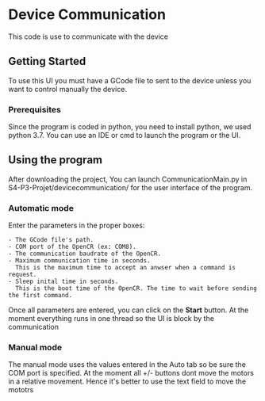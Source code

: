 # Device Communication

This code is use to communicate with the device

## Getting Started

To use this UI you must have a GCode file to sent to the device unless you want to control manually the device.

### Prerequisites

Since the program is coded in python, you need to install python, we used python 3.7.
You can use an IDE or cmd to launch the program or the UI.

## Using the program

After downloading the project,
You can launch CommunicationMain.py in S4-P3-Projet/devicecommunication/ for the user interface of the program.

### Automatic mode

Enter the parameters in the proper boxes:

```
- The GCode file's path.
- COM port of the OpenCR (ex: COM8).
- The communication baudrate of the OpenCR.
- Maximum communication time in seconds.
  This is the maximum time to accept an anwser when a command is request.
- Sleep inital time in seconds. 
  This is the boot time of the OpenCR. The time to wait before sending the first command.
```
Once all parameters are entered, you can click on the **Start** button.
At the moment everything runs in one thread so the UI is block by the communication

### Manual mode

The manual mode uses the values entered in the Auto tab so be sure the COM port is specified.
At the moment all +/- buttons dont move the motors in a relative movement. 
Hence it's better to use the text field to move the mototrs
